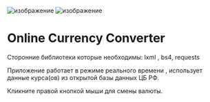 ![изображение](https://github.com/Onione-Tamiko/Online-Currency-Converter/assets/98662900/a4e8f4aa-7009-4262-ae71-679517a6fec3)
![изображение](https://github.com/Onione-Tamiko/Online-Currency-Converter/assets/98662900/84b92964-438c-41c4-81d3-5a933f6359f3)


# Online Currency Converter
Сторонние библиотеки которые необходимы:
lxml , bs4, requests


Приложение работает в режиме реального времени , использует данные курса(ов) из открытой базы данных ЦБ РФ.

Кликните правой кнопкой мыши для смены валюты.


